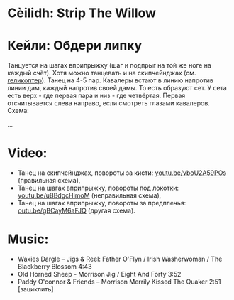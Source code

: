 Cèilidh: Strip The Willow
==============================
# Кейли: Обдери липку

Танцуется на шагах вприпрыжку (шаг и подпрыг на той же ноге на каждый счёт). Хотя можно танцевать и на скипчейнджах (см. [геликоптер](ceilidh-cumberland-square-eight.md)). Танец на 4-5 пар. Кавалеры встают в линию напротив линии дам, каждый напротив своей дамы. То есть образуют сет. У сета есть верх - где первая пара и низ - где четвёртая. Первая отсчитывается слева направо, если смотреть глазами кавалеров. Схема:

...

Video:
======
- Танец на скипчейнджах, повороты за кисти: [youtu.be/vboU2A59POs](https://www.youtube.com/watch?v=vboU2A59POs) (правильная схема),
- Танец на шагах вприпрыжку, повороты под локотки: [youtu.be/uBBdgcHimoM](https://youtu.be/uBBdgcHimoM?t=399) (неправильная схема),
- Танец на шагах вприпрыжку, повороты за предплечья: [outu.be/gBCayM6aFJQ](https://www.youtube.com/watch?v=gBCayM6aFJQ) (другая схема).

Music:
======
- Waxies Dargle – Jigs & Reel: Father O'Flyn / Irish Washerwoman / The Blackberry Blossom 4:43
- Old Horned Sheep - Morrison Jig / Eight And Forty 3:52
- Paddy O'connor & Friends – Morrison Merrily Kissed The Quaker 2:51 [зациклить]
